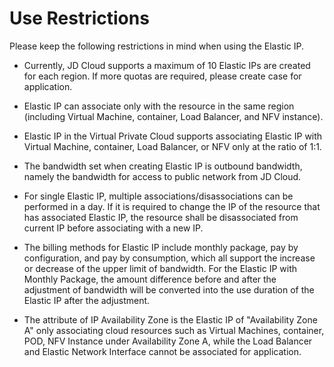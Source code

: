 # Use Restrictions

Please keep the following restrictions in mind when using the Elastic IP.

- Currently, JD Cloud supports a maximum of 10 Elastic IPs are created for each region. If more quotas are required, please create case for application.

- Elastic IP can associate only with the resource in the same region (including Virtual Machine, container, Load Balancer, and NFV instance).

- Elastic IP in the Virtual Private Cloud supports associating Elastic IP with Virtual Machine, container, Load Balancer, or NFV only at the ratio of 1:1.

- The bandwidth set when creating Elastic IP is outbound bandwidth, namely the bandwidth for access to public network from JD Cloud.

- For single Elastic IP, multiple associations/disassociations can be performed in a day. If it is required to change the IP of the resource that has associated Elastic IP, the resource shall be disassociated from current IP before associating with a new IP.

- The billing methods for Elastic IP include monthly package, pay by configuration, and pay by consumption, which all support the increase or decrease of the upper limit of bandwidth. For the Elastic IP with Monthly Package, the amount difference before and after the adjustment of bandwidth will be converted into the use duration of the Elastic IP after the adjustment.

- The attribute of IP Availability Zone is the Elastic IP of "Availability Zone A" only associating cloud resources such as Virtual Machines, container, POD, NFV Instance under Availability Zone A, while the Load Balancer and Elastic Network Interface cannot be associated for application.

